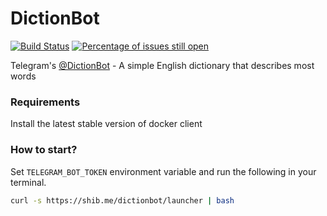# DictionBot
[![Build Status](https://gitlab.com/shibme/dictionbot/badges/master/pipeline.svg)](https://gitlab.com/shibme/dictionbot/pipelines)
[![Percentage of issues still open](http://isitmaintained.com/badge/open/shibme/dictionbot.svg)](http://isitmaintained.com/project/shibme/dictionbot "Percentage of issues still open")

Telegram's [@DictionBot](https://telegram.me/DictionBot) - A simple English dictionary that describes most words

### Requirements
Install the latest stable version of docker client

### How to start?
Set `TELEGRAM_BOT_TOKEN` environment variable and run the following in your terminal.
```bash
curl -s https://shib.me/dictionbot/launcher | bash
```
